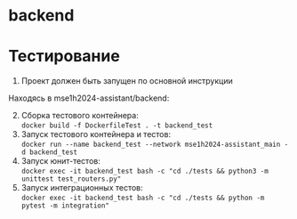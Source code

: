 # backend

# Тестирование
1. Проект должен быть запущен по основной инструкции

Находясь в mse1h2024-assistant/backend:

2. Сборка тестового контейнера: \
```docker build -f DockerfileTest . -t backend_test```
3. Запуск тестового контейнера и тестов: \
```docker run --name backend_test --network mse1h2024-assistant_main -d backend_test```
4. Запуск юнит-тестов: \
```docker exec -it backend_test bash -c "cd ./tests && python3 -m unittest test_routers.py"```
5. Запуск интеграционных тестов: \
```docker exec -it backend_test bash -c "cd ./tests && python -m pytest -m integration"```
